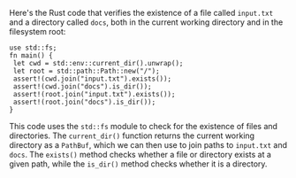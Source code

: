 Here's the Rust code that verifies the existence of a file called `input.txt` and a directory called `docs`, both in the current working directory and in the filesystem root:
```
use std::fs;
fn main() {
 let cwd = std::env::current_dir().unwrap();
 let root = std::path::Path::new("/");
 assert!(cwd.join("input.txt").exists());
 assert!(cwd.join("docs").is_dir());
 assert!(root.join("input.txt").exists());
 assert!(root.join("docs").is_dir());
}
```
This code uses the `std::fs` module to check for the existence of files and directories. The `current_dir()` function returns the current working directory as a `PathBuf`, which we can then use to join paths to `input.txt` and `docs`. The `exists()` method checks whether a file or directory exists at a given path, while the `is_dir()` method checks whether it is a directory.

